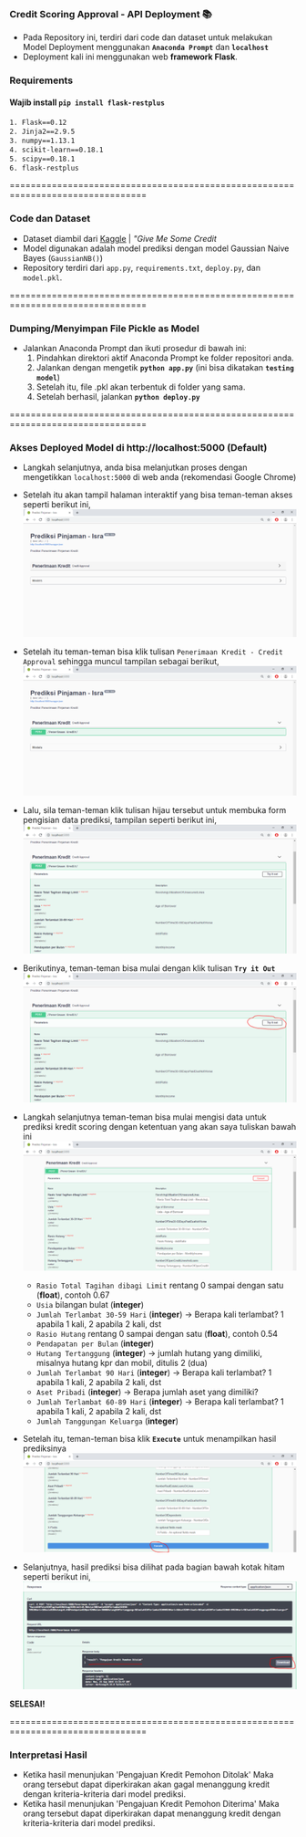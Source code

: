 ###  Credit Scoring Approval - API Deployment 📚 

- Pada Repository ini, terdiri dari code dan dataset untuk melakukan Model Deployment menggunakan **`Anaconda Prompt`** dan **`localhost`**
- Deployment kali ini menggunakan web **framework Flask**.

### Requirements
#### Wajib install `pip install flask-restplus`

```
1. Flask==0.12
2. Jinja2==2.9.5
3. numpy==1.13.1
4. scikit-learn==0.18.1
5. scipy==0.18.1
6. flask-restplus
```
================================================================================

### Code dan Dataset

- Dataset diambil dari [Kaggle](https://www.kaggle.com/brycecf/give-me-some-credit-dataset "Give Me Some Credit") | *"Give Me Some Credit*
- Model digunakan adalah model prediksi dengan model Gaussian Naive Bayes (`GaussianNB()`)
- Repository terdiri dari `app.py`, `requirements.txt`, `deploy.py`, dan `model.pkl`.

================================================================================

### Dumping/Menyimpan File Pickle as Model

- Jalankan Anaconda Prompt dan ikuti prosedur di bawah ini:
  1. Pindahkan direktori aktif Anaconda Prompt ke folder repositori anda.
  2. Jalankan dengan mengetik **`python app.py`** (ini bisa dikatakan **`testing model`**)
  3. Setelah itu, file .pkl akan terbentuk di folder yang sama.
  4. Setelah berhasil, jalankan **`python deploy.py`**
  
================================================================================ 

### Akses Deployed Model di http://localhost:5000 (Default)

- Langkah selanjutnya, anda bisa melanjutkan proses dengan mengetikkan `localhost:5000` di web anda (rekomendasi Google Chrome)
- Setelah itu akan tampil halaman interaktif yang bisa teman-teman akses seperti berikut ini,
![Langkah 1](https://github.com/buildGather/ADSB2-Iykra/blob/master/Use%20Case%20-%20API%20Credit%20Scoring/Process/1.PNG)
- Setelah itu teman-teman bisa klik tulisan `Penerimaan Kredit - Credit Approval` sehingga muncul tampilan sebagai berikut,
![Langkah 2](https://github.com/buildGather/ADSB2-Iykra/blob/master/Use%20Case%20-%20API%20Credit%20Scoring/Process/2.PNG)
- Lalu, sila teman-teman klik tulisan hijau tersebut untuk membuka form pengisian data prediksi, tampilan seperti berikut ini,
![Langkah 3](https://github.com/buildGather/ADSB2-Iykra/blob/master/Use%20Case%20-%20API%20Credit%20Scoring/Process/3.PNG)
- Berikutinya, teman-teman bisa mulai dengan klik tulisan **`Try it Out`**
![Langkah 4](https://github.com/buildGather/ADSB2-Iykra/blob/master/Use%20Case%20-%20API%20Credit%20Scoring/Process/4.PNG)
- Langkah selanjutnya teman-teman bisa mulai mengisi data untuk prediksi kredit scoring dengan ketentuan yang akan saya tuliskan bawah ini
![Langkah 5](https://github.com/buildGather/ADSB2-Iykra/blob/master/Use%20Case%20-%20API%20Credit%20Scoring/Process/5.PNG)
  - `Rasio Total Tagihan dibagi Limit` rentang 0 sampai dengan satu (**float**), contoh 0.67
  - `Usia` bilangan bulat (**integer**)
  - `Jumlah Terlambat 30-59 Hari` (**integer**) -> Berapa kali terlambat? 1 apabila 1 kali, 2 apabila 2 kali, dst
  - `Rasio Hutang` rentang 0 sampai dengan satu (**float**), contoh 0.54
  - `Pendapatan per Bulan` (**integer**)
  - `Hutang Tertanggung` (**integer**) -> jumlah hutang yang dimiliki, misalnya hutang kpr dan mobil, ditulis 2 (dua)
  - `Jumlah Terlambat 90 Hari` (**integer**) -> Berapa kali terlambat? 1 apabila 1 kali, 2 apabila 2 kali, dst
  - `Aset Pribadi` (**integer**) -> Berapa jumlah aset yang dimiliki?
  - `Jumlah Terlambat 60-89 Hari` (**integer**) -> Berapa kali terlambat? 1 apabila 1 kali, 2 apabila 2 kali, dst
  - `Jumlah Tanggungan Keluarga` (**integer**)

- Setelah itu, teman-teman bisa klik **`Execute`** untuk menampilkan hasil prediksinya
![Langkah 6](https://github.com/buildGather/ADSB2-Iykra/blob/master/Use%20Case%20-%20API%20Credit%20Scoring/Process/6.PNG)
- Selanjutnya, hasil prediksi bisa dilihat pada bagian bawah kotak hitam seperti berikut ini,
![Langkah 7](https://github.com/buildGather/ADSB2-Iykra/blob/master/Use%20Case%20-%20API%20Credit%20Scoring/Process/7.PNG)

**SELESAI!**

================================================================================ 

### Interpretasi Hasil

- Ketika hasil menunjukan 'Pengajuan Kredit Pemohon Ditolak' Maka orang tersebut dapat diperkirakan akan gagal menanggung kredit dengan kriteria-kriteria dari model prediksi.
- Ketika hasil menunjukan 'Pengajuan Kredit Pemohon Diterima' Maka orang tersebut dapat diperkirakan dapat menanggung kredit dengan kriteria-kriteria dari model prediksi.
